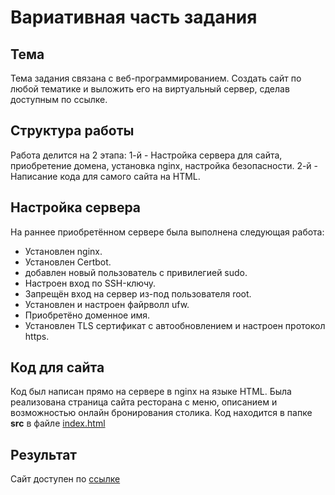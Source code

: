 # Вариативная часть задания

## Тема

Тема задания связана с веб-программированием. Создать сайт по любой тематике и выложить его на виртуальный сервер, сделав доступным по ссылке. 

## Структура работы

Работа делится на 2 этапа: 1-й - Настройка сервера для сайта, приобретение домена, установка nginx, настройка безопасности. 
2-й - Написание кода для самого сайта на HTML. 

## Настройка сервера

На раннее приобретённом сервере была выполнена следующая работа:
- Установлен nginx.
- Установлен Certbot.
- добавлен новый пользователь с привилегией sudo.
- Настроен вход по SSH-ключу.
- Запрещён вход на сервер из-под пользователя root.
- Установлен и настроен файрволл ufw.
- Приобретёно доменное имя.
- Установлен TLS сертификат с автообновлением и настроен протокол https.

## Код для сайта

Код был написан прямо на сервере в nginx на языке HTML. Была реализована страница сайта ресторана с меню, описанием и возможностью онлайн бронирования столика.
Код находится в папке **src** в файле [index.html](https://github.com/Graveyard-of-Anarchy/Practice-2025/blob/main/src/index.html)

## Результат 

Сайт доступен по [ссылке](https://dakkathroughthesnow.ru/)